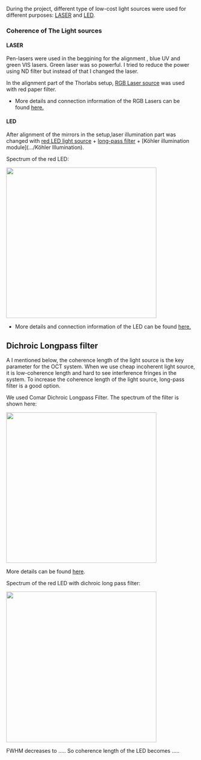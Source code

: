 
During the project, different type of low-cost light sources were used for different purposes: [LASER]() and [LED]().

### Coherence of The Light sources





#### LASER

Pen-lasers were used in the beggining for the alignment , blue UV and green VIS lasers. Green laser was so powerful. I tried to reduce the power using ND filter but instead of that I changed the laser.

In the alignment part of the Thorlabs setup, [RGB Laser source]() was used with red paper filter.

* More details and connection information of the RGB Lasers can be found [here.](.../Electronics/LED)

#### LED

After alignment of the mirrors in the setup,laser illumination part was changed with [red LED light source]() + [long-pass filter]() + [Köhler illumination module](.../Köhler Illumination).

Spectrum of the red LED:

<p align="left">
<a href="#logo" name="logo"><img src="Hardware/Light Source/red LED spectrum.PNG" width="400"></a>
</p>

* More details and connection information of the LED can be found [here.](.../Electronics/LED)

## Dichroic Longpass filter

A I mentioned below, the coherence length of the light source is the key parameter for the OCT system. When we use cheap incoherent light source, it is low-coherence length and hard to see interference fringes in the system.
To increase the coherence length of the light source, long-pass filter is a good option.

We used Comar Dichroic Longpass Filter. The spectrum of the filter is shown here:
<p align="left">
<a href="#logo" name="logo"><img src="" width="400"></a>
</p>

More details can be found [here]().

Spectrum of the red LED with dichroic long pass filter:
<p align="left">
<a href="#logo" name="logo"><img src="" width="400"></a>
</p>

FWHM decreases to .....
So coherence length of the LED becomes .....
